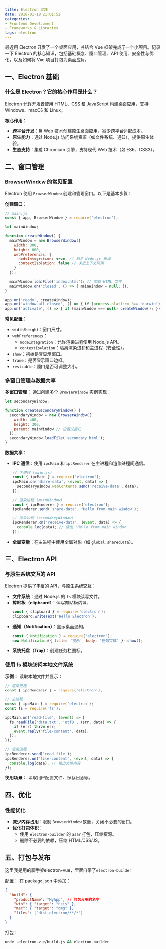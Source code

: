 ```yaml
---
title: Electron 实践
date: 2018-01-18 21:01:52
categories: 
- Frontend Development 
- Frameworks & Libraries
tags: electron
---
```


最近用 Electron 开发了一个桌面应用，并结合 Vue 框架完成了一个小项目。记录一下 Electron 的核心知识，包括基础概念、窗口管理、API 使用、安全性与优化，以及如何将 Vue 项目打包为桌面应用。

## 一、Electron 基础

### 什么是 Electron？它的核心作用是什么？

Electron 允许开发者使用 HTML、CSS 和 JavaScript 构建桌面应用，支持 Windows、macOS 和 Linux。

**核心作用：**
- **跨平台开发**：用 Web 技术创建原生桌面应用，减少跨平台适配成本。
- **原生能力**：通过 Node.js 访问系统资源（如文件系统、通知），提供原生体验。
- **生态支持**：集成 Chromium 引擎，支持现代 Web 技术（如 ES6、CSS3）。

## 二、窗口管理

### BrowserWindow 的常见配置

Electron 使用 `BrowserWindow` 创建和管理窗口。以下是基本步骤：

**创建窗口：**
```javascript
// main.js
const { app, BrowserWindow } = require('electron');

let mainWindow;

function createWindow() {
  mainWindow = new BrowserWindow({
    width: 800,
    height: 600,
    webPreferences: {
      nodeIntegration: true, // 启用 Node.js 集成
      contextIsolation: false // 关闭上下文隔离
    }
  });

  mainWindow.loadFile('index.html'); // 加载 HTML 文件
  mainWindow.on('closed', () => { mainWindow = null; });
}

app.on('ready', createWindow);
app.on('window-all-closed', () => { if (process.platform !== 'darwin') app.quit(); });
app.on('activate', () => { if (mainWindow === null) createWindow(); });
```

**常见配置：**
- `width`/`height`：窗口尺寸。
- `webPreferences`：
  - `nodeIntegration`：允许渲染进程使用 Node.js API。
  - `contextIsolation`：隔离渲染进程和主进程（安全性）。
- `show`：初始是否显示窗口。
- `frame`：是否显示窗口边框。
- `resizable`：窗口是否可调整大小。

### 多窗口管理与数据共享

**多窗口管理：**
通过创建多个 `BrowserWindow` 实例实现：
```javascript
let secondaryWindow;

function createSecondaryWindow() {
  secondaryWindow = new BrowserWindow({
    width: 400,
    height: 300,
    parent: mainWindow // 设置父窗口
  });
  secondaryWindow.loadFile('secondary.html');
}
```

**数据共享：**
- **IPC 通信**：使用 `ipcMain` 和 `ipcRenderer` 在主进程和渲染进程间通信。
  ```javascript
  // 主进程 (main.js)
  const { ipcMain } = require('electron');
  ipcMain.on('share-data', (event, data) => {
    secondaryWindow.webContents.send('receive-data', data);
  });

  // 渲染进程 (mainWindow)
  const { ipcRenderer } = require('electron');
  ipcRenderer.send('share-data', 'Hello from main window');

  // 渲染进程 (secondaryWindow)
  ipcRenderer.on('receive-data', (event, data) => {
    console.log(data); // 输出 'Hello from main window'
  });
  ```
- **全局变量**：在主进程中使用全局对象（如 `global.sharedData`）。

## 三、Electron API

### 与原生系统交互的 API

Electron 提供了丰富的 API，与原生系统交互：
- **文件系统**：通过 Node.js 的 `fs` 模块读写文件。
- **剪贴板（clipboard）**：读写剪贴板内容。
  ```javascript
  const { clipboard } = require('electron');
  clipboard.writeText('Hello Electron');
  ```
- **通知（Notification）**：显示桌面通知。
  ```javascript
  const { Notification } = require('electron');
  new Notification({ title: '提示', body: '任务完成' }).show();
  ```
- **系统托盘（Tray）**：创建任务栏图标。

### 使用 fs 模块访问本地文件系统

**示例：** 读取本地文件并显示：
```javascript
// 渲染进程
const { ipcRenderer } = require('electron');

// 主进程
const { ipcMain } = require('electron');
const fs = require('fs');

ipcMain.on('read-file', (event) => {
  fs.readFile('data.txt', 'utf8', (err, data) => {
    if (err) throw err;
    event.reply('file-content', data);
  });
});

// 渲染进程
ipcRenderer.send('read-file');
ipcRenderer.on('file-content', (event, data) => {
  console.log(data); // 输出文件内容
});
```

**使用场景：** 读取用户配置文件、保存日志等。

## 四、优化

### 性能优化

- **减少内存占用**：限制 `BrowserWindow` 数量，关闭不必要的窗口。
- **优化打包体积**：
  - 使用 `electron-builder` 的 `asar` 打包，压缩资源。
  - 删除不必要的依赖，压缩 HTML/CSS/JS。

## 五、打包与发布

这里我是用的脚手架electron-vue，里面自带了`electron-builder`

配置： 在 package.json 中添加：
```json
{
  "build": {
    "productName": "MyApp", // 打包应用的名字
    "win": { "target": "nsis" },
    "mac": { "target": "dmg" },
    "files": ["dist_electron/**/*"]
  }
}
```

打包：
```sh
node .electron-vue/build.js && electron-builder
```